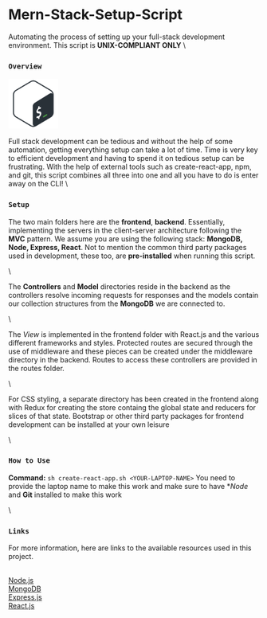 # Mern-Stack-Setup-Script
Automating the process of setting up your full-stack development environment.
This script is **UNIX-COMPLIANT ONLY**
\
### `Overview`
<a href="https://www.gnu.org/software/bash/" target="_blank" rel="noreferrer"> <img src="https://raw.githubusercontent.com/devicons/devicon/master/icons/bash/bash-original.svg" alt="react" width="100" height="100"/></a>

Full stack development can be tedious and without the help of some automation, getting everything setup can take a lot of time. Time is very key to efficient development and having to spend it on tedious setup can be frustrating.
With the help of external tools such as create-react-app, npm, and git, this script combines all three into one and all you have to do is enter away on the CLI! 
\
### `Setup`
The two main folders here are the **frontend**, **backend**. Essentially, implementing the servers in the client-server architecture following the **MVC** pattern.
We assume you are using the following stack: **MongoDB, Node, Express, React**. Not to mention the common third party packages used in development, these too, are **pre-installed** when running this script.

\

The **Controllers** and **Model** directories reside in the backend as the controllers resolve incoming requests for responses and the models contain our collection structures from the **MongoDB** we are connected to.

\

The *View* is implemented in the frontend folder with React.js and the various different frameworks and styles. Protected routes are secured through the use of middleware
and these pieces can be created under the middleware directory in the backend. Routes to access these controllers are provided in the routes folder.

\

For CSS styling, a separate directory has been created in the frontend along with Redux for creating the store containg the global state and reducers for slices of that state.
Bootstrap or other third party packages for frontend development can be installed at your own leisure

\

### `How to Use`
**Command:** `sh create-react-app.sh <YOUR-LAPTOP-NAME>`
You need to provide the laptop name to make this work and make sure to have **Node* and **Git** installed to make this work

\

### `Links`
For more information, here are links to the available resources used in this project.

\
[Node.js](https://nodejs.org/en/)
\
[MongoDB](https://www.mongodb.com/atlas/database)
\
[Express.js](https://expressjs.com/)
\
[React.js](https://reactjs.org/)